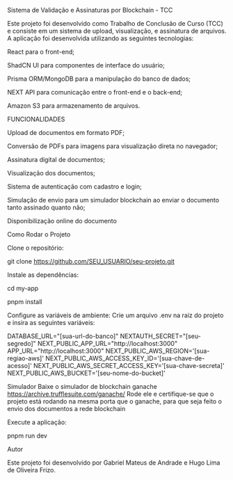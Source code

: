 Sistema de Validação e Assinaturas por Blockchain - TCC

Este projeto foi desenvolvido como Trabalho de Conclusão de Curso (TCC) e consiste em um sistema de upload, visualização, e assinatura de arquivos. A aplicação foi desenvolvida utilizando as seguintes tecnologias:

React para o front-end;

ShadCN UI para componentes de interface do usuário;

Prisma ORM/MongoDB para a manipulação do banco de dados;

NEXT API para comunicação entre o front-end e o back-end;

Amazon S3 para armazenamento de arquivos.

FUNCIONALIDADES

Upload de documentos em formato PDF;

Conversão de PDFs para imagens para visualização direta no navegador;

Assinatura digital de documentos;

Visualização dos documentos;

Sistema de autenticação com cadastro e login;

Simulação de envio para um simulador blockchain ao enviar o documento tanto assinado quanto não;

Disponibilização online do documento

Como Rodar o Projeto

Clone o repositório:

git clone https://github.com/SEU_USUARIO/seu-projeto.git

Instale as dependências:

cd my-app

pnpm install

Configure as variáveis de ambiente:
Crie um arquivo .env na raiz do projeto e insira as seguintes variáveis:

DATABASE_URL="[sua-url-do-banco]"
NEXTAUTH_SECRET="[seu-segredo]"
NEXT_PUBLIC_APP_URL="http://localhost:3000"
APP_URL="http://localhost:3000"
NEXT_PUBLIC_AWS_REGION='[sua-regiao-aws]'
NEXT_PUBLIC_AWS_ACCESS_KEY_ID='[sua-chave-de-acesso]'
NEXT_PUBLIC_AWS_SECRET_ACCESS_KEY='[sua-chave-secreta]'
NEXT_PUBLIC_AWS_BUCKET='[seu-nome-do-bucket]'

Simulador
Baixe o simulador de blockchain ganache https://archive.trufflesuite.com/ganache/
Rode ele e certifique-se que o projeto está rodando na mesma porta que o ganache, para que seja feito o envio dos documentos a rede blockchain

Execute a aplicação:

pnpm run dev

Autor

Este projeto foi desenvolvido por Gabriel Mateus de Andrade e Hugo Lima de Oliveira Frizo.

